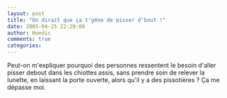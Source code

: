 ```yaml
---
layout: post
title: "On dirait que ça t'gêne de pisser d'bout !"
date: 2005-04-25 22:29:00
author: Hoedic
comments: true
categories: 
---
```



Peut-on m'expliquer pourquoi des personnes ressentent le besoin d'aller pisser debout dans les chiottes assis, sans prendre soin de relever la lunette, en laissant la porte ouverte, alors qu'il y a des pissotières ? Ça me dépasse moi.
